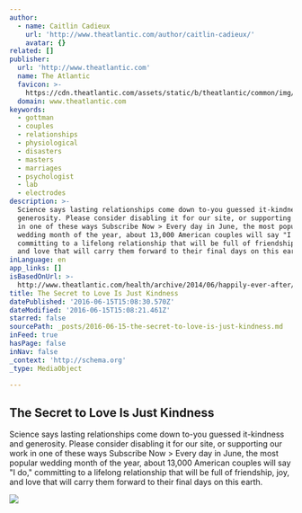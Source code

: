 ```yaml
---
author:
  - name: Caitlin Cadieux
    url: 'http://www.theatlantic.com/author/caitlin-cadieux/'
    avatar: {}
related: []
publisher:
  url: 'http://www.theatlantic.com'
  name: The Atlantic
  favicon: >-
    https://cdn.theatlantic.com/assets/static/b/theatlantic/common/img/favicon.ico
  domain: www.theatlantic.com
keywords:
  - gottman
  - couples
  - relationships
  - physiological
  - disasters
  - masters
  - marriages
  - psychologist
  - lab
  - electrodes
description: >-
  Science says lasting relationships come down to-you guessed it-kindness and
  generosity. Please consider disabling it for our site, or supporting our work
  in one of these ways Subscribe Now > Every day in June, the most popular
  wedding month of the year, about 13,000 American couples will say "I do,"
  committing to a lifelong relationship that will be full of friendship, joy,
  and love that will carry them forward to their final days on this earth.
inLanguage: en
app_links: []
isBasedOnUrl: >-
  http://www.theatlantic.com/health/archive/2014/06/happily-ever-after/372573/?utm_content=buffera9987&utm_medium=social&utm_source=twitter.com&utm_campaign=buffer
title: The Secret to Love Is Just Kindness
datePublished: '2016-06-15T15:08:30.570Z'
dateModified: '2016-06-15T15:08:21.461Z'
starred: false
sourcePath: _posts/2016-06-15-the-secret-to-love-is-just-kindness.md
inFeed: true
hasPage: false
inNav: false
_context: 'http://schema.org'
_type: MediaObject

---
```

<article style=""><h1>The Secret to Love Is Just Kindness</h1><p>Science says lasting relationships come down to-you guessed it-kindness and generosity. Please consider disabling it for our site, or supporting our work in one of these ways Subscribe Now &gt; Every day in June, the most popular wedding month of the year, about 13,000 American couples will say "I do," committing to a lifelong relationship that will be full of friendship, joy, and love that will carry them forward to their final days on this earth.</p><img src="https://cdn.theatlantic.com/assets/media/img/mt/2014/06/4269882957_03fc8b819d_b/lead_large.jpg" /></article>